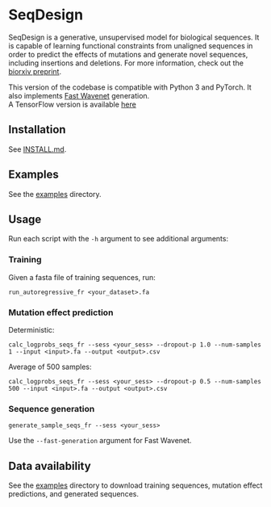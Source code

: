# SeqDesign

SeqDesign is a generative, unsupervised model for biological sequences.
It is capable of learning functional constraints from unaligned sequences
in order to predict the effects of mutations and generate novel sequences,
including insertions and deletions. For more information,
check out the [biorxiv preprint](https://doi.org/10.1101/757252).

This version of the codebase is compatible with Python 3 and PyTorch.
It also implements [Fast Wavenet](https://github.com/tomlepaine/fast-wavenet) generation.  
A TensorFlow version is available [here](https://github.com/debbiemarkslab/SeqDesign)

## Installation

See [INSTALL.md](INSTALL.md).

## Examples

See the [examples](examples) directory.


## Usage
Run each script with the `-h` argument to see additional arguments:
### Training

Given a fasta file of training sequences, run:
```shell script
run_autoregressive_fr <your_dataset>.fa
```

### Mutation effect prediction
Deterministic:
```shell script
calc_logprobs_seqs_fr --sess <your_sess> --dropout-p 1.0 --num-samples 1 --input <input>.fa --output <output>.csv
```

Average of 500 samples:
```shell script
calc_logprobs_seqs_fr --sess <your_sess> --dropout-p 0.5 --num-samples 500 --input <input>.fa --output <output>.csv
```

### Sequence generation
```shell script
generate_sample_seqs_fr --sess <your_sess>
```
Use the `--fast-generation` argument for Fast Wavenet.

## Data availability
See the [examples](examples) directory to download training sequences,
mutation effect predictions, and generated sequences.
